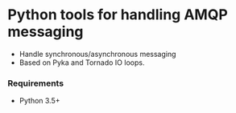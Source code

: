 Python tools for handling AMQP messaging
=========================================

* Handle synchronous/asynchronous messaging
* Based on Pyka and Tornado IO loops.

### Requirements

- Python 3.5+


